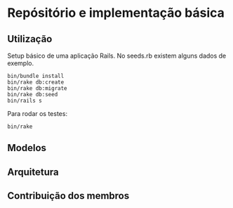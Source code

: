 # Repósitório e implementação básica

## Utilização

Setup básico de uma aplicação Rails. No seeds.rb existem alguns dados de exemplo.

```
bin/bundle install
bin/rake db:create
bin/rake db:migrate 
bin/rake db:seed
bin/rails s
```

Para rodar os testes:

```
bin/rake
```

## Modelos


## Arquitetura


## Contribuição dos membros

